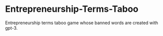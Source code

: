# Entrepreneurship-Terms-Taboo
Entrepreneurship terms taboo game whose banned words are created with gpt-3.
